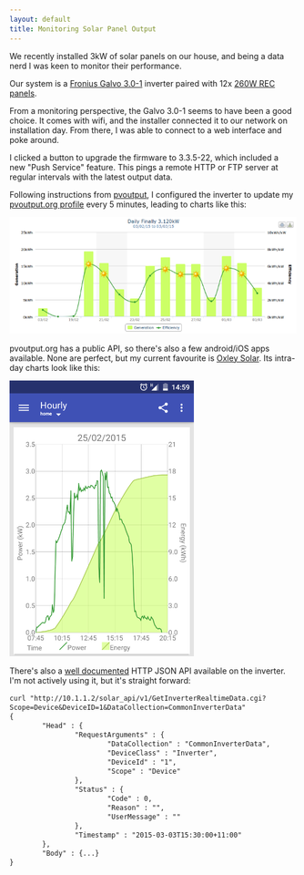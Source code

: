 ```yaml
---
layout: default
title: Monitoring Solar Panel Output
---
```


We recently installed 3kW of solar panels on our house, and being a data nerd I
was keen to monitor their performance.

Our system is a [Fronius Galvo 3.0-1](http://www.fronius.com/cps/rde/xchg/SID-94B2C3E7-6041D541/fronius_international/hs.xsl/83_28031_ENG_HTML.htm#.VPUjXnREHWU)
inverter paired with 12x [260W REC panels](http://www.recgroup.com/products/recpeakenergyseries/).

From a monitoring perspective, the Galvo 3.0-1 seems to have been a good choice.
It comes with wifi, and the installer connected it to our network on
installation day. From there, I was able to connect to a web interface and poke
around.

I clicked a button to upgrade the firmware to 3.3.5-22, which included a new
"Push Service" feature. This pings a remote HTTP or FTP server at regular
intervals with the latest output data.

Following instructions from
[pvoutput](http://pvoutput.org/help.html#push-froniuspost), I configured the
inverter to update my [pvoutput.org
profile](http://pvoutput.org/list.jsp?sid=34692) every 5 minutes, leading to
charts like this:

![chart](/images/pvoutput.png)

pvoutput.org has a public API, so there's also a few android/iOS apps
available. None are perfect, but my current favourite is [Oxley
Solar](https://play.google.com/store/apps/details?id=au.com.oxleyws.solar&hl=en).
Its intra-day charts look like this:

![oxley](/images/oxley.png)

There's also a [well documented](http://www.fronius.com/cps/rde/xbcr/SID-ACEDAD0F-36E36A58/fronius_international/42_0410_2012_318486_snapshot.pdf)
HTTP JSON API available on the inverter. I'm not actively using it, but it's
straight forward:

    curl "http://10.1.1.2/solar_api/v1/GetInverterRealtimeData.cgi?Scope=Device&DeviceID=1&DataCollection=CommonInverterData"
    {
            "Head" : {
                    "RequestArguments" : {
                            "DataCollection" : "CommonInverterData",
                            "DeviceClass" : "Inverter",
                            "DeviceId" : "1",
                            "Scope" : "Device"
                    },
                    "Status" : {
                            "Code" : 0,
                            "Reason" : "",
                            "UserMessage" : ""
                    },
                    "Timestamp" : "2015-03-03T15:30:00+11:00"
            },
            "Body" : {...}
    }

